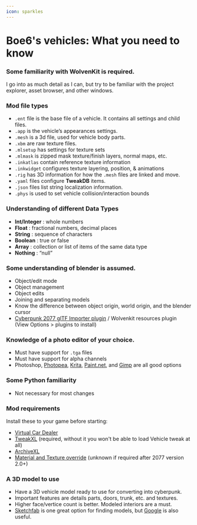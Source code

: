 ```yaml
---
icon: sparkles
---
```


# Boe6's vehicles: What you need to know

### Some familiarity with WolvenKit is required.&#x20;

I go into as much detail as I can, but try to be familiar with the project explorer, asset browser, and other windows.&#x20;

### Mod file types

* `.ent` file is the base file of a vehicle. It contains all settings and child files.
* `.app` is the vehicle’s appearances settings.
* `.mesh` is a 3d file, used for vehicle body parts.
* `.xbm` are raw texture files.
* `.mlsetup` has settings for texture sets
* `.mlmask` is zipped mask texture/finish layers, normal maps, etc.
* `.inkatlas` contain reference texture information
* `.inkwidget` configures texture layering, position, & animations
* `.rig` has 3D information for how the `.mesh` files are linked and move.
* `.yaml` files configure **TweakDB** items.
* `.json` files list string localization information.
* `.phys` is used to set vehicle collision/interaction bounds

### Understanding of different Data Types

* **Int/Integer** : whole numbers
* **Float** : fractional numbers, decimal places
* **String** : sequence of characters
* **Boolean** : true or false
* **Array** : collection or list of items of the same data type
* **Nothing** : “null”

### Some understanding of blender is assumed.

* Object/edit mode
* Object management
* Object edits
* Joining  and separating models
* Know the difference between object origin, world origin, and the blender cursor
* [Cyberpunk 2077 glTF Importer plugin](https://github.com/WolvenKit/Cyberpunk-Blender-add-on) / Wolvenkit resources plugin\
  (View Options > plugins to install)

### Knowledge of a photo editor of your choice.&#x20;

* Must have support for `.tga` files
* Must have support for alpha channels
* Photoshop, [Photopea](https://www.photopea.com/), [Krita](https://krita.org/), [Paint.net](https://getpaint.net/), and [Gimp](https://gimp.org/) are all good options

### Some Python familiarity

* Not necessary for most changes

### Mod requirements

Install these to your game before starting:

* [Virtual Car Dealer](https://www.nexusmods.com/cyberpunk2077/mods/4454)
* [TweakXL](https://github.com/psiberx/cp2077-tweak-xl) (required, without it you won't be able to load Vehicle tweak at all)
* [ArchiveXL](https://www.nexusmods.com/cyberpunk2077/mods/4198)
* [Material and Texture override](https://www.nexusmods.com/cyberpunk2077/mods/5266) (unknown if required after 2077 version 2.0+)

### A 3D model to use

* Have a 3D vehicle model ready to use for converting into cyberpunk.
* Important features are details parts, doors, trunk, etc. and textures.
* Higher face/vertice count is better. Modeled interiors are a must.
* [Sketchfab](https://sketchfab.com/3d-models/categories/cars-vehicles?features=downloadable\&sort_by=-likeCount\&cursor=cD0xMzE5) is one great option for finding models, but [Google](https://letmegooglethat.com/?q=3d+model+car+download+free) is also useful.
